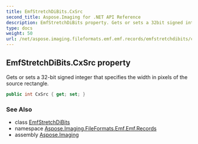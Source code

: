 ```yaml
---
title: EmfStretchDiBits.CxSrc
second_title: Aspose.Imaging for .NET API Reference
description: EmfStretchDiBits property. Gets or sets a 32bit signed integer that specifies the width in pixels of the source rectangle
type: docs
weight: 50
url: /net/aspose.imaging.fileformats.emf.emf.records/emfstretchdibits/cxsrc/
---
```

## EmfStretchDiBits.CxSrc property

Gets or sets a 32-bit signed integer that specifies the width in pixels of the source rectangle.

```csharp
public int CxSrc { get; set; }
```

### See Also

* class [EmfStretchDiBits](../)
* namespace [Aspose.Imaging.FileFormats.Emf.Emf.Records](../../emfstretchdibits/)
* assembly [Aspose.Imaging](../../../)


